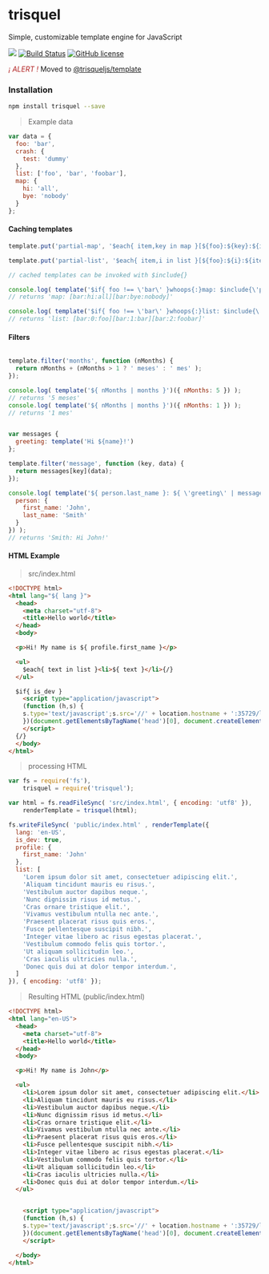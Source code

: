 # trisquel

Simple, customizable template engine for JavaScript

[![](https://img.shields.io/npm/v/trisquel.svg)](https://www.npmjs.com/package/trisquel)
[![Build Status](https://travis-ci.org/kiltjs/trisquel.svg?branch=master)](https://travis-ci.org/kiltjs/trisquel)
[![GitHub license](https://img.shields.io/badge/license-MIT-blue.svg)](LICENSE)

<em style="color: firebrick;">¡ ALERT !</em> Moved to [@trisqueljs/template](https://github.com/trisqueljs/template)


### Installation

```.sh
npm install trisquel --save
```

> Example data

``` js
var data = {
  foo: 'bar',
  crash: {
    test: 'dummy'
  },
  list: ['foo', 'bar', 'foobar'],
  map: {
    hi: 'all',
    bye: 'nobody'
  }
};
```

#### Caching templates

``` js
template.put('partial-map', '$each{ item,key in map }[${foo}:${key}:${item}]{/}');

template.put('partial-list', '$each{ item,i in list }[${foo}:${i}:${item}]{/}');

// cached templates can be invoked with $include{}

console.log( template('$if{ foo !== \'bar\' }whoops{:}map: $include{\'partial-map\'} {/}', data) );
// returns 'map: [bar:hi:all][bar:bye:nobody]'

console.log( template('$if{ foo !== \'bar\' }whoops{:}list: $include{\'partial-list\'} {/}', data) );
// returns 'list: [bar:0:foo][bar:1:bar][bar:2:foobar]'
```

#### Filters

``` js

template.filter('months', function (nMonths) {
  return nMonths + (nMonths > 1 ? ' meses' : ' mes' );
});

console.log( template('${ nMonths | months }')({ nMonths: 5 }) );
// returns '5 meses'
console.log( template('${ nMonths | months }')({ nMonths: 1 }) );
// returns '1 mes'
```

``` js

var messages {
  greeting: template('Hi ${name}!')
};

template.filter('message', function (key, data) {
  return messages[key](data);
});

console.log( template('${ person.last_name }: ${ \'greeting\' | message: { name: person.first_name } }')({
  person: {
    first_name: 'John',
    last_name: 'Smith'
  }
}) );
// returns 'Smith: Hi John!'
```

#### HTML Example

> src/index.html

``` html
<!DOCTYPE html>
<html lang="${ lang }">
  <head>
    <meta charset="utf-8">
    <title>Hello world</title>
  </head>
  <body>

  <p>Hi! My name is ${ profile.first_name }</p>

  <ul>
    $each{ text in list }<li>${ text }</li>{/}
  </ul>

  $if{ is_dev }
    <script type="application/javascript">
    (function (h,s) {
    s.type='text/javascript';s.src='//' + location.hostname + ':35729/livereload.js';h.appendChild(s);
    })(document.getElementsByTagName('head')[0], document.createElement('script') );
    </script>
  {/}
  </body>
</html>
```

> processing HTML

``` js
var fs = require('fs'),
    trisquel = require('trisquel');

var html = fs.readFileSync( 'src/index.html', { encoding: 'utf8' }),
    renderTemplate = trisquel(html);

fs.writeFileSync( 'public/index.html' , renderTemplate({
  lang: 'en-US',
  is_dev: true,
  profile: {
    first_name: 'John'
  },
  list: [
    'Lorem ipsum dolor sit amet, consectetuer adipiscing elit.',
    'Aliquam tincidunt mauris eu risus.',
    'Vestibulum auctor dapibus neque.',
    'Nunc dignissim risus id metus.',
    'Cras ornare tristique elit.',
    'Vivamus vestibulum ntulla nec ante.',
    'Praesent placerat risus quis eros.',
    'Fusce pellentesque suscipit nibh.',
    'Integer vitae libero ac risus egestas placerat.',
    'Vestibulum commodo felis quis tortor.',
    'Ut aliquam sollicitudin leo.',
    'Cras iaculis ultricies nulla.',
    'Donec quis dui at dolor tempor interdum.',
  ]
}), { encoding: 'utf8' });

```

> Resulting HTML (public/index.html)

``` html
<!DOCTYPE html>
<html lang="en-US">
  <head>
    <meta charset="utf-8">
    <title>Hello world</title>
  </head>
  <body>

  <p>Hi! My name is John</p>

  <ul>
    <li>Lorem ipsum dolor sit amet, consectetuer adipiscing elit.</li>
    <li>Aliquam tincidunt mauris eu risus.</li>
    <li>Vestibulum auctor dapibus neque.</li>
    <li>Nunc dignissim risus id metus.</li>
    <li>Cras ornare tristique elit.</li>
    <li>Vivamus vestibulum ntulla nec ante.</li>
    <li>Praesent placerat risus quis eros.</li>
    <li>Fusce pellentesque suscipit nibh.</li>
    <li>Integer vitae libero ac risus egestas placerat.</li>
    <li>Vestibulum commodo felis quis tortor.</li>
    <li>Ut aliquam sollicitudin leo.</li>
    <li>Cras iaculis ultricies nulla.</li>
    <li>Donec quis dui at dolor tempor interdum.</li>
  </ul>


    <script type="application/javascript">
    (function (h,s) {
    s.type='text/javascript';s.src='//' + location.hostname + ':35729/livereload.js';h.appendChild(s);
    })(document.getElementsByTagName('head')[0], document.createElement('script') );
    </script>

  </body>
</html>
```
